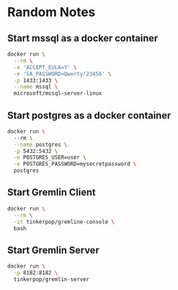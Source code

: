 # Random Notes

## Start mssql as a docker container
```bash
docker run \
  --rm \
  -e 'ACCEPT_EULA=Y' \
  -e 'SA_PASSWORD=Qwerty!23456' \
  -p 1433:1433 \
  --name mssql \
  microsoft/mssql-server-linux
```

## Start postgres as a docker container

```bash
docker run \ 
  --rm \
  --name postgres \
  -p 5432:5432 \
  -e POSTGRES_USER=user \
  -e POSTGRES_PASSWORD=mysecretpassword \
  postgres
```
## Start Gremlin Client

```bash
docker run \
  --rm \
  -it tinkerpop/gremline-console \
  bash
```

## Start Gremlin Server

```bash
docker run \
  -p 8182:8182 \
  tinkerpop/gremlin-server
```
